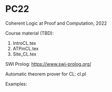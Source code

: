 # PC22
Coherent Logic at Proof and Computation, 2022

Course material (TBD):

1. IntroCL.tex
1. ATPinCL.tex
1. Site_CL.tex


SWI Prolog: https://www.swi-prolog.org/

Automatic theorem prover for CL: cl.pl

Examples:
